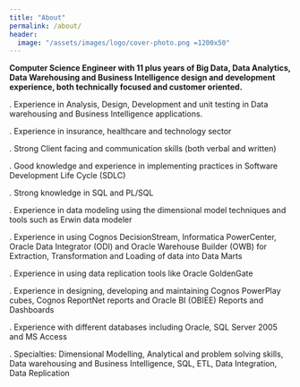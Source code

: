 ```yaml
---
title: "About"
permalink: /about/
header:
  image: "/assets/images/logo/cover-photo.png =1200x50"
---
```




**Computer Science Engineer with 11 plus years of Big Data, Data Analytics, Data Warehousing and Business
Intelligence design and development experience, both technically focused and customer oriented.**


  . Experience in Analysis, Design, Development and unit testing in Data warehousing and Business Intelligence applications.

  . Experience in insurance, healthcare and technology sector

  . Strong Client facing and communication skills (both verbal and written)

  . Good knowledge and experience in implementing practices in Software Development Life Cycle (SDLC)

  . Strong knowledge in SQL and PL/SQL

  . Experience in data modeling using the dimensional model techniques and tools such as Erwin data modeler

  . Experience in using Cognos DecisionStream, Informatica PowerCenter, Oracle Data Integrator (ODI) and Oracle Warehouse Builder (OWB) for Extraction, Transformation and Loading of data into Data Marts

  . Experience in using data replication tools like Oracle GoldenGate

  . Experience in designing, developing and maintaining Cognos PowerPlay cubes, Cognos ReportNet reports and Oracle BI (OBIEE) Reports and Dashboards

  . Experience with different databases including Oracle, SQL Server 2005 and MS Access

  . Specialties: Dimensional Modelling, Analytical and problem solving skills, Data warehousing and Business Intelligence, SQL, ETL, Data Integration, Data Replication
